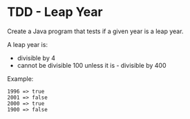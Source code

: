 # TDD - Leap Year

Create a Java program that tests if a given year is a leap year.

A leap year is:

- divisible by 4
- cannot be divisible 100 unless it is - divisible by 400

Example:

    1996 => true
    2001 => false
    2000 => true
    1900 => false

